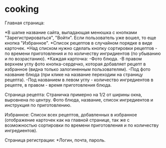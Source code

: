 # cooking
Главная страница:

*В шапке название сайта, выпадающая менюшка с кнопками "Зарегистрироваться", "Войти". Если пользователь уже вошел, то еще кнопка "Избранное".
*Список рецептов в случайном порядке в виде карточек.
*Над списком нужно сделать кнопку сортировки рецептов - по времени приготовления и по количеству ингридиентов (по убыванию и по возрастанию).
*Каждая карточка:
   -Фото блюда.
   -В правом верхнем углу фото кнопка-сердечко, которая добавляет рецепт в избранное (видна только залогиненным пользователям).
   -Под фото название блюда (при клике на название переходим на страницу рецепта).
   -Под названием в левом углу - количество ингредиентов в рецепте, в правом - время приготовления блюда.

Страница рецепта:
Страничка примерно на 1/2 от ширины окна, выровнена по центру. Фото блюда, название, список ингредиентов и инструкция по приготовлению.

Избранное:
Список всех рецептов, добавленных в избранное (отображение карточек как на главной странице, так же с возможностью сортировки по времени приготовления и по количеству ингредиентов).

Страница регистрации:
*Логин, почта, пароль.
